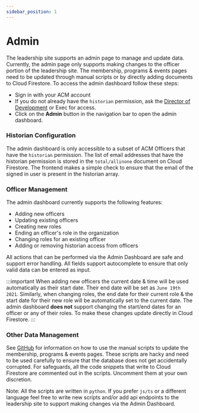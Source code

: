 ```yaml
---
sidebar_position: 1
---
```


# Admin

The leadership site supports an admin page to manage and update data. Currently, the admin page only supports making changes to the officer portion of the leadership site. The membership, programs & events pages need to be updated through manual scripts or by directly adding documents to Cloud Firestore. To access the admin dashboard follow these steps:

 - Sign in with your ACM account
 - If you do not already have the `historian` permission, ask the [Director of Development](mailto:development@acmutd.co) or Exec for access.
 - Click on the **Admin** button in the navigation bar to open the admin dashboard.

### Historian Configuration

The admin dashboard is only accessible to a subset of ACM Officers that have the `historian` permission. The list of email addresses that have the historian permission is stored in the `total/allinone` document on Cloud Firestore. The frontend makes a simple check to ensure that the email of the signed in user is present in the historian array. 

### Officer Management

The admin dashboard currently supports the following features:

 - Adding new officers
 - Updating existing officers
 - Creating new roles
 - Ending an officer's role in the organization
 - Changing roles for an existing officer
 - Adding or removing historian access from officers

All actions that can be performed via the Admin Dashboard are safe and support error handling. All fields support autocomplete to ensure that only valid data can be entered as input.

:::important
When adding new officers the current date & time will be used automatically as their start date. Their end date will be set as `June 19th 2021`. Similarly, when changing roles, the end date for their current role & the start date for their new role will be automatically set to the current date. The admin dashboard **does not** support changing the start/end dates for an officer or any of their roles. To make these changes update directly in Cloud Firestore. 
:::

### Other Data Management

See [GitHub](https://github.com/acmutd/leadership/tree/main/manual) for information on how to use the manual scripts to update the membership, programs & events pages. These scripts are hacky and need to be used carefully to ensure that the database does not get accidentally corrupted. For safeguards, all the code snippets that write to Cloud Firestore are commented out in the scripts. Uncomment them at your own discretion. 

Note: All the scripts are written in `python`. If you prefer `js/ts` or a different language feel free to write new scripts and/or add api endpoints to the leadership site to support making changes via the Admin Dashboard.